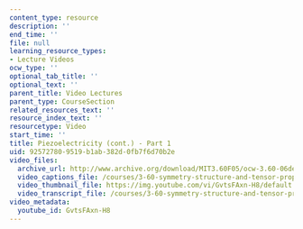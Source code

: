 ```yaml
---
content_type: resource
description: ''
end_time: ''
file: null
learning_resource_types:
- Lecture Videos
ocw_type: ''
optional_tab_title: ''
optional_text: ''
parent_title: Video Lectures
parent_type: CourseSection
related_resources_text: ''
resource_index_text: ''
resourcetype: Video
start_time: ''
title: Piezoelectricity (cont.) - Part 1
uid: 92572780-9519-b1ab-382d-0fb7f6d70b2e
video_files:
  archive_url: http://www.archive.org/download/MIT3.60F05/ocw-3.60-06dec2005-pt1-220k.mp4
  video_captions_file: /courses/3-60-symmetry-structure-and-tensor-properties-of-materials-fall-2005/efddd448e11c5fd9a15284cbd6267ab3_GvtsFAxn-H8.vtt
  video_thumbnail_file: https://img.youtube.com/vi/GvtsFAxn-H8/default.jpg
  video_transcript_file: /courses/3-60-symmetry-structure-and-tensor-properties-of-materials-fall-2005/0bd74b58b41632a42919897b61bbcfc2_GvtsFAxn-H8.pdf
video_metadata:
  youtube_id: GvtsFAxn-H8
---
```

